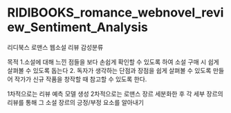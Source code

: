 # RIDIBOOKS_romance_webnovel_review_Sentiment_Analysis
리디북스 로맨스 웹소설 리뷰 감성분류

목적
1.소설에 대해 느낀 점들을 보다 손쉽게 확인할 수 있도록 하여 소설 구매 시 쉽게 살펴볼 수 있도록 돕는다
2. 독자가 생각하는 단점과 장점을 쉽게 살펴볼 수 있도록 만들어 작가가 신규 작품을 창작할 때 참고할 수 있도록 한다.

1차적으로는 리뷰 예측 모델 생성
2차적으로는 로맨스 장르 세분화한 후 각 세부 장르의 리뷰를 통해 그 소설 장르의 긍정/부정 요소를 알아내기 


